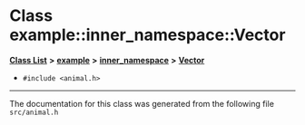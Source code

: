 
# Class example::inner\_namespace::Vector


[**Class List**](annotated.md) **>** [**example**](namespaceexample.md) **>** [**inner\_namespace**](namespaceexample_1_1inner__namespace.md) **>** [**Vector**](classexample_1_1inner__namespace_1_1_vector.md)





* `#include <animal.h>`
























------------------------------
The documentation for this class was generated from the following file `src/animal.h`